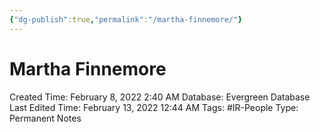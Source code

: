 ```yaml
---
{"dg-publish":true,"permalink":"/martha-finnemore/"}
---
```


# Martha Finnemore

Created Time: February 8, 2022 2:40 AM
Database: Evergreen Database
Last Edited Time: February 13, 2022 12:44 AM
Tags: #IR-People
Type: Permanent Notes
